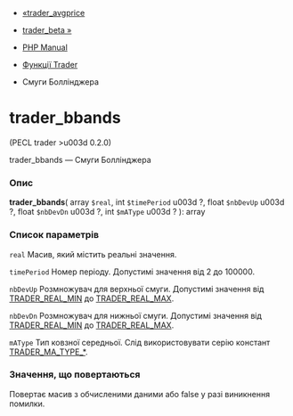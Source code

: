 - [«trader_avgprice](function.trader-avgprice.md)
- [trader_beta »](function.trader-beta.md)

- [PHP Manual](index.md)
- [Функції Trader](ref.trader.md)
- Смуги Боллінджера

# trader_bbands

(PECL trader \>u003d 0.2.0)

trader_bbands — Смуги Боллінджера

### Опис

**trader_bbands**(
array `$real`,
int `$timePeriod` u003d ?,
float `$nbDevUp` u003d ?,
float `$nbDevDn` u003d ?,
int `$mAType` u003d ?
): array

### Список параметрів

`real`
Масив, який містить реальні значення.

`timePeriod`
Номер періоду. Допустимі значення від 2 до 100000.

`nbDevUp`
Розмножувач для верхньої смуги. Допустимі значення від
[TRADER_REAL_MIN](trader.constants.md#constant.trader-real-min) до
[TRADER_REAL_MAX](trader.constants.md#constant.trader-real-max).

`nbDevDn`
Розмножувач для нижньої смуги. Допустимі значення від
[TRADER_REAL_MIN](trader.constants.md#constant.trader-real-min) до
[TRADER_REAL_MAX](trader.constants.md#constant.trader-real-max).

`mAType`
Тип ковзної середньої. Слід використовувати серію констант
[TRADER_MA_TYPE\_\*](trader.constants.md).

### Значення, що повертаються

Повертає масив з обчисленими даними або false у разі
виникнення помилки.
